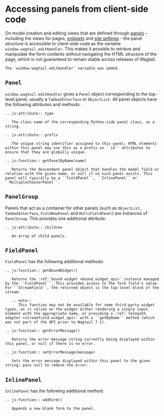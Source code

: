 # Accessing panels from client-side code

On model creation and editing views that are defined through [panels](forms_panels_overview) - including the views for pages, [snippets](snippets) and [site settings](../reference/contrib/settings) - the panel structure is accessible to client-side code as the variable `window.wagtail.editHandler`. This makes it possible to retrieve and manipulate the form contents without navigating the HTML structure of the page, which is not guaranteed to remain stable across releases of Wagtail.

```{versionadded} 7.1
The `window.wagtail.editHandler` variable was added.
```

## `Panel`

`window.wagtail.editHandler` gives a `Panel` object corresponding to the top-level panel, usually a `TabbedInterface` or `ObjectList`. All panel objects have the following attributes and methods:

```{eval-rst}
.. js:attribute:: type

   The class name of the corresponding Python-side panel class, as a string.

.. js:attribute:: prefix

   The unique string identifier assigned to this panel; HTML elements within this panel may use this as a prefix on ``id`` attributes to ensure that they are globally unique.

.. js:function:: getPanelByName(name)

   Returns the descendant panel object that handles the model field or relation with the given name, or null if no such panel exists. This panel will typically be a ``FieldPanel``, ``InlinePanel`` or ``MultipleChooserPanel``.
```

## `PanelGroup`

Panels that act as a container for other panels (such as `ObjectList`, `TabbedInterface`, `FieldRowPanel` and `MultiFieldPanel`) are instances of `PanelGroup`. This provides one additional attribute:

```{eval-rst}
.. js:attribute:: children

   An array of child panels.
```


## `FieldPanel`

`FieldPanel` has the following additional methods:

```{eval-rst}
.. js:function:: getBoundWidget()

   Returns the :ref:`bound widget <bound_widget_api>` instance managed by the ``FieldPanel``. This provides access to the form field's value. For ``StreamField``, the returned object is the top-level block of the stream.

   .. note::
      This function may not be available for some third-party widget types, as it relies on the widget either rendering a single input element with the appropriate name, or providing a :ref:`telepath adapter <streamfield_widget_api>` with a ``getByName`` method (which was not part of the API prior to Wagtail 7.1).

.. js:function:: getErrorMessage()

   Returns the error message string currently being displayed within this panel, or null if there is no error.

.. js:function:: setErrorMessage(message)

   Sets the error message displayed within this panel to the given string; pass null to remove the error.
```

## `InlinePanel`

`InlinePanel` has the following additional method:

```{eval-rst}
.. js:function:: addForm()

   Appends a new blank form to the panel.
```
